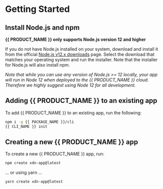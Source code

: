 # Getting Started

## Install Node.js and npm

**{{ PRODUCT_NAME }} only supports Node.js version 12 and higher**

If you do not have Node.js installed on your system, download and install it from the official [Node.js v12.x downloads](https://nodejs.org/dist/latest-v12.x/) page. Select the download that matches your operating system and run the installer. Note that the installer for Node.js will also install npm.

_Note that while you can use any version of Node.js >= 12 locally, your app will run in Node 12 when deployed to the {{ PRODUCT_NAME }} cloud. Therefore we highly suggest using Node 12 for all development._

## Adding {{ PRODUCT_NAME }} to an existing app

To add {{ PRODUCT_NAME }} to an existing app, run the following:

```bash
npm i -g {{ PACKAGE_NAME }}/cli
{{ CLI_NAME }} init
```

## Creating a new {{ PRODUCT_NAME }} app

To create a new {{ PRODUCT_NAME }} app, run:

```bash
npm create xdn-app@latest
```

... or using yarn ...

```bash
yarn create xdn-app@latest
```
